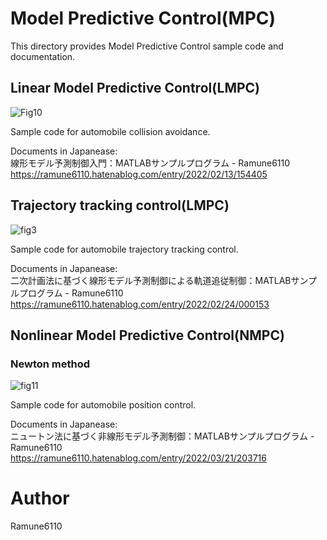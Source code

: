 # Model Predictive Control(MPC)
This directory provides Model Predictive Control sample code and documentation.

## Linear Model Predictive Control(LMPC)
![Fig10](https://user-images.githubusercontent.com/52307432/160145851-42205af4-de87-4490-a7b2-eff77d1de7b6.png)

Sample code for automobile collision avoidance.

Documents in Japanease:  
線形モデル予測制御入門：MATLABサンプルプログラム - Ramune6110  
https://ramune6110.hatenablog.com/entry/2022/02/13/154405

## Trajectory tracking control(LMPC)
![fig3](https://user-images.githubusercontent.com/52307432/160147124-ef1dc4a0-5ee6-42bb-a416-6248afba4583.png)

Sample code for automobile trajectory tracking control.

Documents in Japanease:  
二次計画法に基づく線形モデル予測制御による軌道追従制御：MATLABサンプルプログラム - Ramune6110  
https://ramune6110.hatenablog.com/entry/2022/02/24/000153

## Nonlinear Model Predictive Control(NMPC)
### Newton method
![fig11](https://user-images.githubusercontent.com/52307432/160147602-91d9b7cb-d87c-4deb-ada6-cb18a2f1df23.png)

Sample code for automobile position control.

Documents in Japanease:  
ニュートン法に基づく非線形モデル予測制御：MATLABサンプルプログラム - Ramune6110  
https://ramune6110.hatenablog.com/entry/2022/03/21/203716

# Author
Ramune6110
